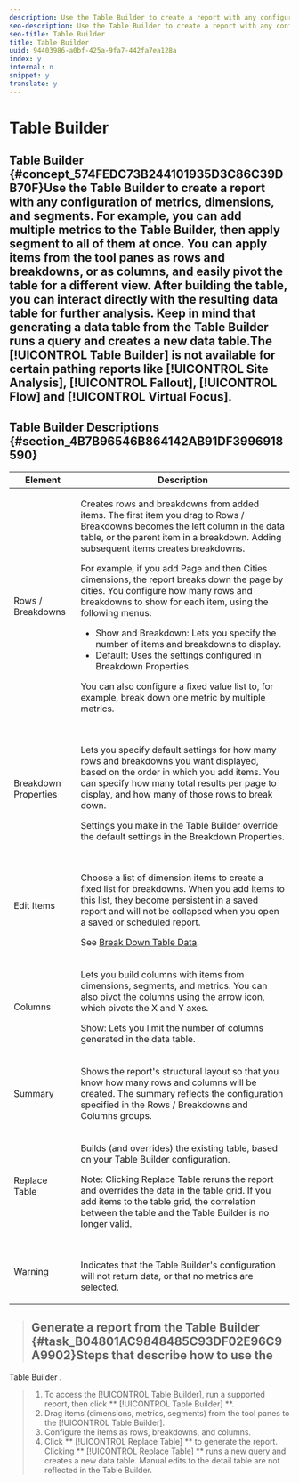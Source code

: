 ```yaml
---
description: Use the Table Builder to create a report with any configuration of metrics, dimensions, and segments. For example, you can add multiple metrics to the Table Builder, then apply segment to all of them at once. You can apply items from the tool panes as rows and breakdowns, or as columns, and easily pivot the table for a different view. After building the table, you can interact directly with the resulting data table for further analysis. Keep in mind that generating a data table from the Table Builder runs a query and creates a new data table.
seo-description: Use the Table Builder to create a report with any configuration of metrics, dimensions, and segments. For example, you can add multiple metrics to the Table Builder, then apply segment to all of them at once. You can apply items from the tool panes as rows and breakdowns, or as columns, and easily pivot the table for a different view. After building the table, you can interact directly with the resulting data table for further analysis. Keep in mind that generating a data table from the Table Builder runs a query and creates a new data table.
seo-title: Table Builder
title: Table Builder
uuid: 94403986-a0bf-425a-9fa7-442fa7ea128a
index: y
internal: n
snippet: y
translate: y
---
```


# Table Builder

## Table Builder {#concept_574FEDC73B244101935D3C86C39DB70F}Use the Table Builder to create a report with any configuration of metrics, dimensions, and segments. For example, you can add multiple metrics to the Table Builder, then apply segment to all of them at once. You can apply items from the tool panes as rows and breakdowns, or as columns, and easily pivot the table for a different view. After building the table, you can interact directly with the resulting data table for further analysis. Keep in mind that generating a data table from the Table Builder runs a query and creates a new data table.The [!UICONTROL  Table Builder] is not available for certain pathing reports like [!UICONTROL  Site Analysis], [!UICONTROL  Fallout], [!UICONTROL  Flow] and [!UICONTROL  Virtual Focus]. 

## Table Builder Descriptions {#section_4B7B96546B864142AB91DF3996918590}


<table id="table_C11D78E62DEF48A78B50EFB8669817BC"> 
 <thead> 
  <tr> 
   <th colname="col1" class="entry"> Element </th> 
   <th colname="col2" class="entry"> Description </th> 
  </tr> 
 </thead>
 <tbody> 
  <tr> 
   <td colname="col1"> <span class="wintitle"> Rows / Breakdowns</span> </td> 
   <td colname="col2"> <p>Creates rows and breakdowns from added items. The first item you drag to <span class="wintitle"> Rows / Breakdowns</span> becomes the left column in the data table, or the parent item in a breakdown. Adding subsequent items creates breakdowns. </p> <p>For example, if you add Page and then Cities dimensions, the report breaks down the page by cities. You configure how many rows and breakdowns to show for each item, using the following menus: </p> 
    <ul id="ul_702F215DFB814398B8F1879EDFEC103F"> 
     <li id="li_95C4DF2B33524C94BBD2E07397393300"> <span class="uicontrol"> Show</span> and <span class="uicontrol"> Breakdown</span>: Lets you specify the number of items and breakdowns to display. </li> 
     <li id="li_D594C7F31A094D1EA1A070B80794E006"> <span class="uicontrol"> Default</span>: Uses the settings configured in <span class="wintitle"> Breakdown Properties</span>. </li> 
    </ul> <p>You can also configure a fixed value list to, for example, break down one metric by multiple metrics. </p> </td> 
  </tr> 
  <tr> 
   <td colname="col1"> <span class="wintitle"> Breakdown Properties</span> </td> 
   <td colname="col2"> <p style="text-align: center;"> <img placement="inline" href="graphics/Settings_Illustrative.png" id="image_C46860621CF94E88AF592B8660F28E57"> </img> </p> <p>Lets you specify default settings for how many rows and breakdowns you want displayed, based on the order in which you add items. You can specify how many total results per page to display, and how many of those rows to break down. </p> <p>Settings you make in the <span class="wintitle"> Table Builder</span> override the default settings in the <span class="wintitle"> Breakdown Properties</span>. </p> </td> 
  </tr> 
  <tr> 
   <td colname="col1"> <span class="wintitle"> Edit Items</span> </td> 
   <td colname="col2"> <p style="text-align: center;"> <img href="graphics/Edit_Buttcon.png" id="image_E44BCC4B0BFF453D8564047E3DA2501A"> </img> </p> <p>Choose a list of dimension items to create a fixed list for breakdowns. When you add items to this list, they become persistent in a saved report and will not be collapsed when you open a saved or scheduled report. </p> <p>See <a href="c_reports_configure.xml#task_29BEE0AF09DA4625B9B44BAB77D7C841" format="dita" scope="local"> Break Down Table Data</a>. </p> </td> 
  </tr> 
  <tr> 
   <td colname="col1"> <span class="wintitle"> Columns</span> </td> 
   <td colname="col2"> <p>Lets you build columns with items from dimensions, segments, and metrics. You can also pivot the columns using the arrow icon, which pivots the X and Y axes. </p> <p> <span class="uicontrol"> Show</span>: Lets you limit the number of columns generated in the data table. </p> </td> 
  </tr> 
  <tr> 
   <td colname="col1"> <span class="wintitle"> Summary</span> </td> 
   <td colname="col2"> <p>Shows the report's structural layout so that you know how many rows and columns will be created. The summary reflects the configuration specified in the <span class="uicontrol"> Rows / Breakdowns</span> and <span class="uicontrol"> Columns</span> groups. </p> </td> 
  </tr> 
  <tr> 
   <td colname="col1"> <span class="wintitle"> Replace Table</span> </td> 
   <td colname="col2"> <p>Builds (and overrides) the existing table, based on your <span class="wintitle"> Table Builder</span> configuration. </p> <p>Note: Clicking <span class="uicontrol"> Replace Table</span> reruns the report and overrides the data in the table grid. If you add items to the table grid, the correlation between the table and the <span class="wintitle"> Table Builder</span> is no longer valid. </p> </td> 
  </tr> 
  <tr> 
   <td colname="col1"> Warning </td> 
   <td colname="col2"> <p style="text-align: center;"> <img id="image_619E1068C6084D41853DA3DD6B85DFC9" href="graphics/AlertRed_Illustrative.png" placement="inline" /> </p> <p>Indicates that the <span class="wintitle"> Table Builder</span>'s configuration will not return data, or that no metrics are selected. </p> </td> 
  </tr> 
 </tbody> 
</table>

>## Generate a report from the Table Builder {#task_B04801AC9848485C93DF02E96C9A9902}Steps that describe how to use the 
<wintitle>
  Table Builder
</wintitle>.
<!-- t_table_builder.xml -->

>1. To access the [!UICONTROL  Table Builder], run a supported report, then click ** [!UICONTROL  Table Builder] **.
>1. Drag items (dimensions, metrics, segments) from the tool panes to the [!UICONTROL  Table Builder].
>1. Configure the items as rows, breakdowns, and columns.
>1. Click ** [!UICONTROL  Replace Table] ** to generate the report.
>   Clicking ** [!UICONTROL  Replace Table] ** runs a new query and creates a new data table. Manual edits to the detail table are not reflected in the Table Builder. 
>

